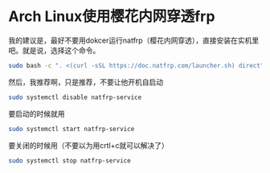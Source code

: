 # Arch Linux使用樱花内网穿透frp

我的建议是，最好不要用dokcer运行natfrp（樱花内网穿透），直接安装在实机里吧。就是说，选择这个命令。

```sh
sudo bash -c ". <(curl -sSL https://doc.natfrp.com/launcher.sh) direct"
```

然后，我推荐啊，只是推荐，不要让他开机自启动

```sh
sudo systemctl disable natfrp-service
```

要启动的时候就用
```sh
sudo systemctl start natfrp-service
```

要关闭的时候用（不要以为用crtl+c就可以解决了）
```sh
sudo systemctl stop natfrp-service
```
